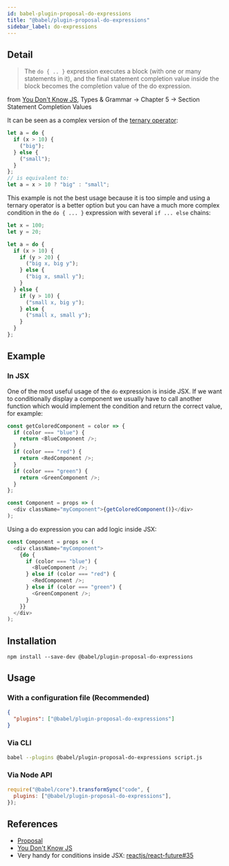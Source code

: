 ```yaml
---
id: babel-plugin-proposal-do-expressions
title: "@babel/plugin-proposal-do-expressions"
sidebar_label: do-expressions
---
```


## Detail

> The `do { .. }` expression executes a block (with one or many statements in it), and the final statement completion value inside the block becomes the completion value of the do expression.

from [You Don't Know JS](https://github.com/getify/You-Dont-Know-JS/blob/1st-ed/types%20%26%20grammar/ch5.md#statement-completion-values), Types & Grammar -> Chapter 5 -> Section Statement Completion Values

It can be seen as a complex version of the [ternary operator](http://mdn.io/ternary):

```js title="JavaScript"
let a = do {
  if (x > 10) {
    ("big");
  } else {
    ("small");
  }
};
// is equivalent to:
let a = x > 10 ? "big" : "small";
```

This example is not the best usage because it is too simple and using a ternary operator is a better option but you can have a much more complex condition in the `do { ... }` expression with several `if ... else` chains:

```js title="JavaScript"
let x = 100;
let y = 20;

let a = do {
  if (x > 10) {
    if (y > 20) {
      ("big x, big y");
    } else {
      ("big x, small y");
    }
  } else {
    if (y > 10) {
      ("small x, big y");
    } else {
      ("small x, small y");
    }
  }
};
```

## Example

### In JSX

One of the most useful usage of the `do` expression is inside JSX. If we want to conditionally display a component we usually have to call another function which would implement the condition and return the correct value, for example:

```js title="JavaScript"
const getColoredComponent = color => {
  if (color === "blue") {
    return <BlueComponent />;
  }
  if (color === "red") {
    return <RedComponent />;
  }
  if (color === "green") {
    return <GreenComponent />;
  }
};

const Component = props => (
  <div className="myComponent">{getColoredComponent()}</div>
);
```

Using a do expression you can add logic inside JSX:

```js title="JavaScript"
const Component = props => (
  <div className="myComponent">
    {do {
      if (color === "blue") {
        <BlueComponent />;
      } else if (color === "red") {
        <RedComponent />;
      } else if (color === "green") {
        <GreenComponent />;
      }
    }}
  </div>
);
```

## Installation

```shell npm2yarn
npm install --save-dev @babel/plugin-proposal-do-expressions
```

## Usage

### With a configuration file (Recommended)

```json title="babel.config.json"
{
  "plugins": ["@babel/plugin-proposal-do-expressions"]
}
```

### Via CLI

```sh title="Shell"
babel --plugins @babel/plugin-proposal-do-expressions script.js
```

### Via Node API

```js title="JavaScript"
require("@babel/core").transformSync("code", {
  plugins: ["@babel/plugin-proposal-do-expressions"],
});
```

## References

- [Proposal](https://github.com/tc39/proposal-do-expressions)
- [You Don't Know JS](https://github.com/getify/You-Dont-Know-JS/blob/1st-ed/types%20%26%20grammar/ch5.md#statement-completion-values)
- Very handy for conditions inside JSX: [reactjs/react-future#35](https://github.com/reactjs/react-future/issues/35#issuecomment-120009203)
